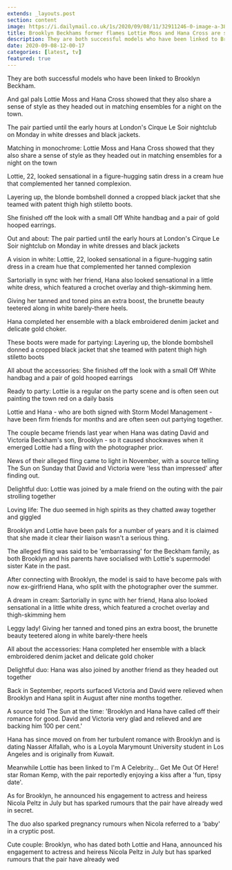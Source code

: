 ```yaml
---
extends: _layouts.post
section: content
image: https://i.dailymail.co.uk/1s/2020/09/08/11/32911246-0-image-a-38_1599562407238.jpg 
title: Brooklyn Beckhams former flames Lottie Moss and Hana Cross are sartorially in sync 
description: They are both successful models who have been linked to Brooklyn Beckham.  And Lottie and Hana showed that they also share a sense of style as they headed out in matching ensembles. 
date: 2020-09-08-12-00-17 
categories: [latest, tv] 
featured: true 
--- 
```

They are both successful models who have been linked to Brooklyn Beckham. 

And gal pals Lottie Moss and Hana Cross showed that they also share a sense of style as they headed out in matching ensembles for a night on the town.  

The pair partied until the early hours at London's Cirque Le Soir nightclub on Monday in white dresses and black jackets. 

Matching in monochrome: Lottie Moss and Hana Cross showed that they also share a sense of style as they headed out in matching ensembles for a night on the town

Lottie, 22, looked sensational in a figure-hugging satin dress in a cream hue that complemented her tanned complexion. 

Layering up, the blonde bombshell donned a cropped black jacket that she teamed with patent thigh high stiletto boots. 

She finished off the look with a small Off White handbag and a pair of gold hooped earrings.   

Out and about: The pair partied until the early hours at London's Cirque Le Soir nightclub on Monday in white dresses and black jackets

A vision in white: Lottie, 22, looked sensational in a figure-hugging satin dress in a cream hue that complemented her tanned complexion

Sartorially in sync with her friend, Hana also looked sensational in a little white dress, which featured a crochet overlay and thigh-skimming hem. 

Giving her tanned and toned pins an extra boost, the brunette beauty teetered along in white barely-there heels. 

Hana completed her ensemble with a black embroidered denim jacket and delicate gold choker.  

These boots were made for partying: Layering up, the blonde bombshell donned a cropped black jacket that she teamed with patent thigh high stiletto boots

All about the accessories: She finished off the look with a small Off White handbag and a pair of gold hooped earrings

Ready to party: Lottie is a regular on the party scene and is often seen out painting the town red on a daily basis

Lottie and Hana - who are both signed with Storm Model Management - have been firm friends for months and are often seen out partying together. 

The couple became friends last year when Hana was dating David and Victoria Beckham's son, Brooklyn - so it caused shockwaves when it emerged Lottie had a fling with the photographer prior. 

News of their alleged fling came to light in November, with a source telling The Sun on Sunday that David and Victoria were 'less than impressed' after finding out.    

Delightful duo: Lottie was joined by a male friend on the outing with the pair strolling together

Loving life: The duo seemed in high spirits as they chatted away together and giggled 

Brooklyn and Lottie have been pals for a number of years and it is claimed that she made it clear their liaison wasn't a serious thing. 

The alleged fling was said to be 'embarrassing' for the Beckham family, as both Brooklyn and his parents have socialised with Lottie's supermodel sister Kate in the past.

After connecting with Brooklyn, the model is said to have become pals with now ex-girlfriend Hana, who split with the photographer over the summer.  

A dream in cream: Sartorially in sync with her friend, Hana also looked sensational in a little white dress, which featured a crochet overlay and thigh-skimming hem

Leggy lady! Giving her tanned and toned pins an extra boost, the brunette beauty teetered along in white barely-there heels

All about the accessories: Hana completed her ensemble with a black embroidered denim jacket and delicate gold choker

Delightful duo: Hana was also joined by another friend as they headed out together 

Back in September, reports surfaced Victoria and David were relieved when Brooklyn and Hana split in August after nine months together.

A source told The Sun at the time: 'Brooklyn and Hana have called off their romance for good. David and Victoria very glad and relieved and are backing him 100 per cent.' 

Hana has since moved on from her turbulent romance with Brooklyn and is dating Nasser Alfallah, who is a Loyola Marymount University student in Los Angeles and is originally from Kuwait. 

Meanwhile Lottie has been linked to I'm A Celebrity... Get Me Out Of Here! star Roman Kemp, with the pair reportedly enjoying a kiss after a 'fun, tipsy date'. 

As for Brooklyn, he announced his engagement to actress and heiress Nicola Peltz in July but has sparked rumours that the pair have already wed in secret. 

The duo also sparked pregnancy rumours when Nicola referred to a 'baby' in a cryptic post.  

Cute couple: Brooklyn, who has dated both Lottie and Hana, announced his engagement to actress and heiress Nicola Peltz in July but has sparked rumours that the pair have already wed

